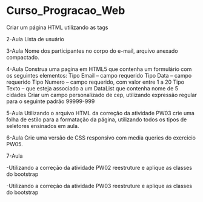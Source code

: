 # Curso_Progracao_Web
Criar um página HTML utilizando as tags

2-Aula  Lista de usuário

3-Aula Nome dos participantes no corpo do e-mail, arquivo anexado compactado.

4-Aula 
Construa uma pagina em HTML5 que contenha um formulário com os seguintes elementos:
Tipo Email – campo requerido
Tipo Data – campo requerido
Tipo Numero – campo requerido, com valor entre 1 a 20
Tipo Texto – que esteja associado a um DataList  que contenha nome de 5 cidades
Criar um campo personalizado de cep, utilizando expressão regular para o seguinte padrão 99999-999

5-Aula
Utilizando o arquivo HTML da correção da atividade PW03 crie uma folha de estilo para a formatação da página, utilizando todos os tipos de seletores ensinados em aula.

6-Aula
Crie uma versão de CSS responsivo com media queries do exercicio PW05.

7-Aula

-Utilizando a correção da atividade PW02 reestruture e aplique as classes do bootstrap

-Utilizando a correção da atividade PW03 reestruture e aplique as classes do bootstrap
